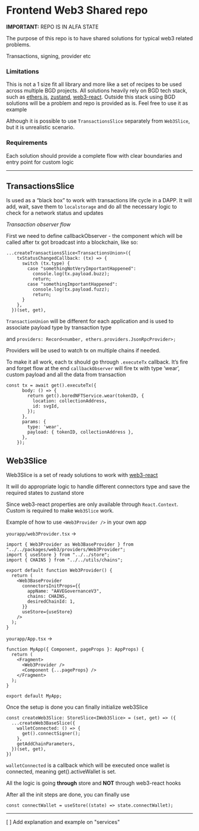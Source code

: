 # Frontend Web3 Shared repo

**IMPORTANT:** REPO IS IN ALFA STATE

The purpose of this repo is to have shared solutions for typical web3 related problems.

Transactions, signing, provider etc

### Limitations

This is not a 1 size fit all library and more like a set of recipes to be used across multiple BGD projects. 
All solutions heavily rely on BGD tech stack, such as [ethers.js](https://docs.ethers.io/v5/), [zustand](https://github.com/pmndrs/zustand), [web3-react](https://github.com/NoahZinsmeister/web3-react).
Outside this stack using BGD solutions will be a problem and repo is provided as is. Feel free to use it as example

Although it is possible to use `TransactionsSlice` separately from `Web3Slice`, but it is unrealistic scenario.

### Requirements

Each solution should provide a complete flow with clear boundaries and entry point for custom logic

---

## TransactionsSlice

Is used as a “black box” to work with transactions life cycle in a DAPP. 
It will add, wait, save them to `localstorage` and do all the necessary logic to check for a network status and updates

*Transaction observer flow*

First we need to define callbackObserver - the component which will be called after tx got broadcast into a blockchain, like so:

```tsx
...createTransactionsSlice<TransactionsUnion>({
    txStatusChangedCallback: (tx) => {
      switch (tx.type) {
        case "somethingNotVeryImportantHappened":
          console.log(tx.payload.buzz);
          return;
        case "somethingImportantHappened":
          console.log(tx.payload.fuzz);
          return;
      }
    },
  })(set, get),
```

`TransactionUnion`  will be different for each application and is used to associate payload type by transaction type

and `providers: Record<number, ethers.providers.JsonRpcProvider>;`

Providers will be used to watch tx on multiple chains if needed.

To make it all work, each tx should go through `.executeTx`  callback. It’s fire and forget flow at the end `callbackObserver` 
will fire tx with type ‘wear’, custom payload and all the data from transaction

```tsx
const tx = await get().executeTx({
      body: () => {
        return get().boredNFTService.wear(tokenID, {
          location: collectionAddress,
          id: svgId,
        });
      },
      params: {
        type: 'wear',
        payload: { tokenID, collectionAddress },
      },
    });
```

## Web3Slice

Web3Slice is a set of ready solutions to work with [web3-react](https://github.com/NoahZinsmeister/web3-react)

It will do appropriate logic to handle different connectors type and save the required states to zustand store

Since web3-react properties are only available through `React.Context`. Custom <Web3Provider /> is required to make `Web3Slice` work.


Example of how to use `<Web3Provider />` in your own app

`yourapp/web3Provider.tsx` →

```tsx
import { Web3Provider as Web3BaseProvider } from "../../packages/web3/providers/Web3Provider";
import { useStore } from "../../store";
import { CHAINS } from "../../utils/chains";

export default function Web3Provider() {
  return (
    <Web3BaseProvider
      connectorsInitProps={{
        appName: "AAVEGovernanceV3",
        chains: CHAINS,
        desiredChainId: 1,
      }}
      useStore={useStore}
    />
  );
}

```

`yourapp/App.tsx`  →

```tsx
function MyApp({ Component, pageProps }: AppProps) {
  return (
    <Fragment>
      <Web3Provider />
      <Component {...pageProps} />
    </Fragment>
  );
}

export default MyApp;
```

Once the setup is done you can finally initialize web3Slice

```tsx
const createWeb3Slice: StoreSlice<IWeb3Slice> = (set, get) => ({
  ...createWeb3BaseSlice({
    walletConnected: () => {
      get().connectSigner();
    },
    getAddChainParameters,
  })(set, get),
})
```

`walletConnected` is a callback which will be executed once wallet is connected, meaning get().activeWallet is set.

All the logic is going **through** store and **NOT** through web3-react hooks

After all the init steps are done, you can finally use

`const connectWallet = useStore((state) => state.connectWallet);`

---

[ ] Add explanation and example on "services"
